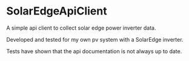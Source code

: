 # SolarEdgeApiClient
A simple api client to collect solar edge power inverter data.

Developed and tested for my own pv system with a SolarEdge inverter.

Tests have shown that the api documentation is not always up to date.